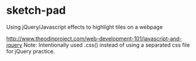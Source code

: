 # sketch-pad
Using jQuery/Javascript effects to highlight tiles on a webpage

http://www.theodinproject.com/web-development-101/javascript-and-jquery
Note: Intentionally used .css() instead of using a separated css file for jQuery practice.
